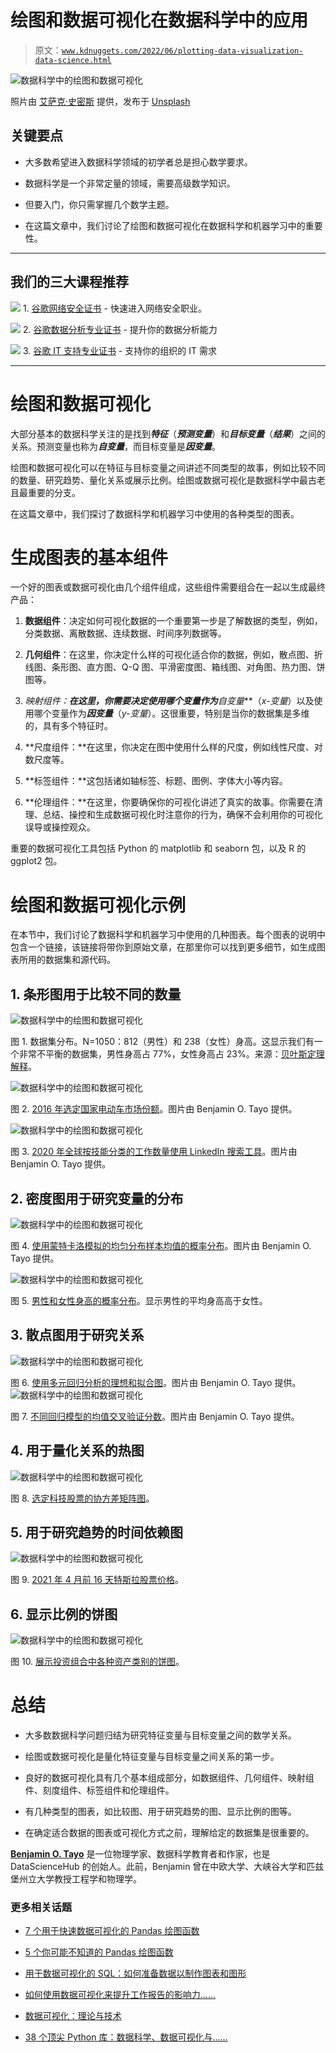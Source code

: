 # 绘图和数据可视化在数据科学中的应用

> 原文：[`www.kdnuggets.com/2022/06/plotting-data-visualization-data-science.html`](https://www.kdnuggets.com/2022/06/plotting-data-visualization-data-science.html)

![数据科学中的绘图和数据可视化](img/d6652c4d6eb66a9948fce5412f5333b4.png)

照片由 [艾萨克·史密斯](https://unsplash.com/@isaacmsmith?utm_source=medium&utm_medium=referral) 提供，发布于 [Unsplash](https://unsplash.com/?utm_source=medium&utm_medium=referral)

## 关键要点

+   大多数希望进入数据科学领域的初学者总是担心数学要求。

+   数据科学是一个非常定量的领域，需要高级数学知识。

+   但要入门，你只需掌握几个数学主题。

+   在这篇文章中，我们讨论了绘图和数据可视化在数据科学和机器学习中的重要性。

* * *

## 我们的三大课程推荐

![](img/0244c01ba9267c002ef39d4907e0b8fb.png) 1\. [谷歌网络安全证书](https://www.kdnuggets.com/google-cybersecurity) - 快速进入网络安全职业。

![](img/e225c49c3c91745821c8c0368bf04711.png) 2\. [谷歌数据分析专业证书](https://www.kdnuggets.com/google-data-analytics) - 提升你的数据分析能力

![](img/0244c01ba9267c002ef39d4907e0b8fb.png) 3\. [谷歌 IT 支持专业证书](https://www.kdnuggets.com/google-itsupport) - 支持你的组织的 IT 需求

* * *

# 绘图和数据可视化

大部分基本的数据科学关注的是找到***特征***（***预测变量***）和***目标变量***（***结果***）之间的关系。预测变量也称为***自变量***，而目标变量是***因变量***。

绘图和数据可视化可以在特征与目标变量之间讲述不同类型的故事，例如比较不同的数量、研究趋势、量化关系或展示比例。绘图或数据可视化是数据科学中最古老且最重要的分支。

在这篇文章中，我们探讨了数据科学和机器学习中使用的各种类型的图表。

# 生成图表的基本组件

一个好的图表或数据可视化由几个组件组成，这些组件需要组合在一起以生成最终产品：

1.  **数据组件**：决定如何可视化数据的一个重要第一步是了解数据的类型，例如，分类数据、离散数据、连续数据、时间序列数据等。

1.  **几何组件**：在这里，你决定什么样的可视化适合你的数据，例如，散点图、折线图、条形图、直方图、Q-Q 图、平滑密度图、箱线图、对角图、热力图、饼图等。

1.  **映射组件：**在这里，你需要决定使用哪个变量作为***自变量***（*x-变量*）以及使用哪个变量作为***因变量***（*y-变量*）。这很重要，特别是当你的数据集是多维的，具有多个特征时。

1.  **尺度组件：**在这里，你决定在图中使用什么样的尺度，例如线性尺度、对数尺度等。

1.  **标签组件：**这包括诸如轴标签、标题、图例、字体大小等内容。

1.  **伦理组件：**在这里，你要确保你的可视化讲述了真实的故事。你需要在清理、总结、操控和生成数据可视化时注意你的行为，确保不会利用你的可视化误导或操控观众。

重要的数据可视化工具包括 Python 的 matplotlib 和 seaborn 包，以及 R 的 ggplot2 包。

# 绘图和数据可视化示例

在本节中，我们讨论了数据科学和机器学习中使用的几种图表。每个图表的说明中包含一个链接，该链接将带你到原始文章，在那里你可以找到更多细节，如生成图表所用的数据集和源代码。

## 1. 条形图用于比较不同的数量

![数据科学中的绘图和数据可视化](img/b565fdabb2c69d6a8d053d5cdc825eb2.png)

图 1. 数据集分布。N=1050：812（男性）和 238（女性）身高。这显示我们有一个非常不平衡的数据集，男性身高占 77%，女性身高占 23%。来源：[贝叶斯定理解释](https://pub.towardsai.net/bayes-theorem-explained-66ebf8285fcc)。

![数据科学中的绘图和数据可视化](img/fce61f7fc20b2c76dfbe132c860e5664.png)

图 2. [2016 年选定国家电动车市场份额](https://medium.com/towards-artificial-intelligence/tutorial-on-barplots-using-rs-ggplot-package-b7f86104a974)。图片由 Benjamin O. Tayo 提供。

![数据科学中的绘图和数据可视化](img/70b894b559e38e9b98a9e1683fc31260.png)

图 3. [2020 年全球按技能分类的工作数量使用 LinkedIn 搜索工具](https://medium.com/towards-artificial-intelligence/top-10-tech-skills-in-2020-worldwide-ecef27c8d8ad)。图片由 Benjamin O. Tayo 提供。

## 2. 密度图用于研究变量的分布

![数据科学中的绘图和数据可视化](img/ac3c87d74f382ba644844233f56d1d91.png)

图 4. [使用蒙特卡洛模拟的均匀分布样本均值的概率分布](https://towardsdatascience.com/proof-of-central-limit-theorem-using-monte-carlo-simulation-34925a7bc64a)。图片由 Benjamin O. Tayo 提供。

![数据科学中的绘图和数据可视化](img/956203f56a574184aff97e712217aad6.png)

图 5. [男性和女性身高的概率分布](https://pub.towardsai.net/bayes-theorem-explained-66ebf8285fcc)。显示男性的平均身高高于女性。

## 3. 散点图用于研究关系

![数据科学中的绘图和数据可视化](img/aa32d340b4aa3d7855e2efa7413e68ef.png)

图 6. [使用多元回归分析的理想和拟合图](https://medium.com/towards-artificial-intelligence/role-of-data-visualization-in-machine-learning-a6dd62ad1082)。图片由 Benjamin O. Tayo 提供。![数据科学中的绘图和数据可视化](img/a672b854ef2c4062a5601919f0fe2484.png)

图 7. [不同回归模型的均值交叉验证分数](https://medium.com/towards-artificial-intelligence/role-of-data-visualization-in-machine-learning-a6dd62ad1082)。图片由 Benjamin O. Tayo 提供。

## 4\. 用于量化关系的热图

![数据科学中的绘图和数据可视化](img/ced20040b1e01cb47ce8cf799f79b3d3.png)

图 8. [选定科技股票的协方差矩阵图](https://pub.towardsai.net/essential-linear-algebra-for-data-science-and-machine-learning-10d47d61000b)。

## 5\. 用于研究趋势的时间依赖图

![数据科学中的绘图和数据可视化](img/f9d769a0065c566e291648dda8fa5c45.png)

图 9. [2021 年 4 月前 16 天特斯拉股票价格](https://pub.towardsai.net/essential-linear-algebra-for-data-science-and-machine-learning-10d47d61000b)。

## 6\. 显示比例的饼图

![数据科学中的绘图和数据可视化](img/35703e4143cafd5d6bd7dcb4d5ca2a0c.png)

图 10. [展示投资组合中各种资产类别的饼图](https://medium.com/personal-finance-analytics/data-driven-portfolio-management-c7724690643d)。

# 总结

+   大多数数据科学问题归结为研究特征变量与目标变量之间的数学关系。

+   绘图或数据可视化是量化特征变量与目标变量之间关系的第一步。

+   良好的数据可视化具有几个基本组成部分，如数据组件、几何组件、映射组件、刻度组件、标签组件和伦理组件。

+   有几种类型的图表，如比较图、用于研究趋势的图、显示比例的图等。

+   在确定适合数据的图表或可视化方式之前，理解给定的数据集是很重要的。

**[Benjamin O. Tayo](https://www.linkedin.com/in/benjamin-o-tayo-ph-d-a2717511/)** 是一位物理学家、数据科学教育者和作家，也是 DataScienceHub 的创始人。此前，Benjamin 曾在中欧大学、大峡谷大学和匹兹堡州立大学教授工程学和物理学。

### 更多相关话题

+   [7 个用于快速数据可视化的 Pandas 绘图函数](https://www.kdnuggets.com/7-pandas-plotting-functions-for-quick-data-visualization)

+   [5 个你可能不知道的 Pandas 绘图函数](https://www.kdnuggets.com/2023/02/5-pandas-plotting-functions-might-know.html)

+   [用于数据可视化的 SQL：如何准备数据以制作图表和图形](https://www.kdnuggets.com/sql-for-data-visualization-how-to-prepare-data-for-charts-and-graphs)

+   [如何使用数据可视化来提升工作报告的影响力……](https://www.kdnuggets.com/2022/08/data-visualization-add-impact-work-reports-presentations.html)

+   [数据可视化：理论与技术](https://www.kdnuggets.com/data-visualization-theory-and-techniques)

+   [38 个顶尖 Python 库：数据科学、数据可视化与……](https://www.kdnuggets.com/2020/11/top-python-libraries-data-science-data-visualization-machine-learning.html)
